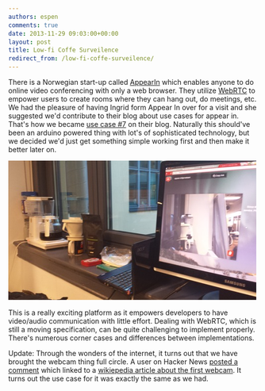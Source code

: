 ```yaml
---
authors: espen
comments: true
date: 2013-11-29 09:03:00+00:00
layout: post
title: Low-fi Coffe Surveilence
redirect_from: /low-fi-coffe-surveilence/
---
```

There is a Norwegian start-up called <a href="http://appear.in">AppearIn</a> which enables anyone to do online video conferencing with only a web browser. They utilize <a href="http://webrtc.org">WebRTC</a> to empower users to create rooms where they can hang out, do meetings, etc. We had the pleasure of having Ingrid form Appear In over for a visit and she suggested we'd contribute to their blog about use cases for appear in. That's how we became <a href="http://blog.appear.in/post/68370877054/use-case-7-for-appear-in-monitor-your-coffee-maker">use case #7</a> on their blog. Naturally this should've been an arduino powered thing with lot's of sophisticated technology, but we decided we'd just get something simple working first and then make it better later on.

<img src="/images/2013-11-29-low-fi-coffe-surveilence/coffe.jpg" alt="Low-fi Coffe Surveilence">

This is a really exciting platform as it empowers developers to have video/audio communication with little effort. Dealing with WebRTC, which is still a moving specification, can be quite challenging to implement properly. There's numerous corner cases and differences between implementations.

Update: Through the wonders of the internet, it turns out that we have brought the webcam thing full circle. A user on Hacker News <a href="https://news.ycombinator.com/item?id=6816125">posted a comment</a> which linked to a <a href="https://en.wikipedia.org/wiki/Trojan_Room_coffee_pot">wikiepedia article about the first webcam</a>. It turns out the use case for it was exactly the same as we had.